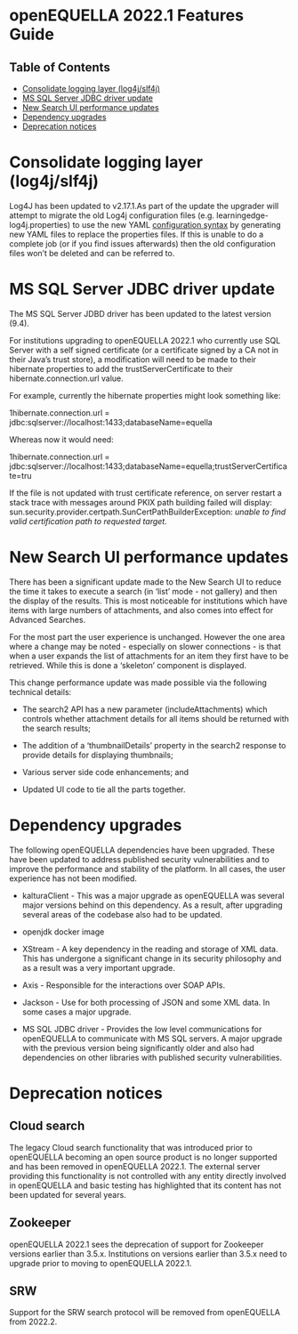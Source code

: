 # openEQUELLA 2022.1 Features Guide

## Table of Contents
* [Consolidate logging layer (log4j/slf4j)](#consolidate-logging-layer-(log4j/slf4j))
* [MS SQL Server JDBC driver update](#ms-sql-server-jdbc-driver-update)
* [New Search UI performance updates](#new-search-ui-performance-updates)
* [Dependency upgrades](dependency-upgrades)
* [Deprecation notices](#deprecation-notices)



# Consolidate logging layer (log4j/slf4j)

   Log4J has been updated to v2.17.1.As part of the update the upgrader will
   attempt to migrate the old Log4j configuration files (e.g.
   learningedge-log4j.properties) to use the new YAML [configuration
   syntax](https://logging.apache.org/log4j/2.x/manual/configuration.html) by
   generating new YAML files to replace the properties files. If this is unable
   to do a complete job (or if you find issues afterwards) then the old
   configuration files won’t be deleted and can be referred to.

# MS SQL Server JDBC driver update

   The MS SQL Server JDBD driver has been updated to the latest version (9.4).

   For institutions upgrading to openEQUELLA 2022.1 who currently use SQL
   Server with a self signed certificate (or a certificate signed by a CA not
   in their Java’s trust store), a modification will need to be made to their
   hibernate properties to add the trustServerCertificate to their
   hibernate.connection.url value.

   For example, currently the hibernate properties might look something like:

   1hibernate.connection.url =
   jdbc:sqlserver://localhost:1433;databaseName=equella

   Whereas now it would need:

   1hibernate.connection.url =
   jdbc:sqlserver://localhost:1433;databaseName=equella;trustServerCertificate=tru

   If the file is not updated with trust certificate reference, on server
   restart a stack trace with messages around PKIX path building failed will
   display: sun.security.provider.certpath.SunCertPathBuilderException: *unable
   to find valid certification path to requested target.*

# New Search UI performance updates

   There has been a significant update made to the New Search UI to reduce the
   time it takes to execute a search (in ‘list’ mode - not gallery) and then
   the display of the results. This is most noticeable for institutions which
   have items with large numbers of attachments, and also comes into effect for
   Advanced Searches.

   For the most part the user experience is unchanged. However the one area
   where a change may be noted - especially on slower connections - is that
   when a user expands the list of attachments for an item they first have to
   be retrieved. While this is done a ‘skeleton’ component is displayed.

   This change performance update was made possible via the following technical
   details:

-   The search2 API has a new parameter (includeAttachments) which controls
    whether attachment details for all items should be returned with the search
    results;

-   The addition of a ‘thumbnailDetails’ property in the search2 response to
    provide details for displaying thumbnails;

-   Various server side code enhancements; and

-   Updated UI code to tie all the parts together.

# Dependency upgrades

   The following openEQUELLA dependencies have been upgraded. These have been
   updated to address published security vulnerabilities and to improve the
   performance and stability of the platform. In all cases, the user experience
   has not been modified.

-   kalturaClient - This was a major upgrade as openEQUELLA was several major
    versions behind on this dependency. As a result, after upgrading several
    areas of the codebase also had to be updated.

-   openjdk docker image

-   XStream - A key dependency in the reading and storage of XML data. This has
    undergone a significant change in its security philosophy and as a result
    was a very important upgrade.

-   Axis - Responsible for the interactions over SOAP APIs.

-   Jackson - Use for both processing of JSON and some XML data. In some cases a
    major upgrade.

-   MS SQL JDBC driver - Provides the low level communications for openEQUELLA
    to communicate with MS SQL servers. A major upgrade with the previous
    version being significantly older and also had dependencies on other
    libraries with published security vulnerabilities.

# Deprecation notices

## Cloud search

   The legacy Cloud search functionality that was introduced prior to
   openEQUELLA becoming an open source product is no longer supported and has
   been removed in openEQUELLA 2022.1. The external server providing this
   functionality is not controlled with any entity directly involved in
   openEQUELLA and basic testing has highlighted that its content has not been
   updated for several years.

## Zookeeper

   openEQUELLA 2022.1 sees the deprecation of support for Zookeeper versions
   earlier than 3.5.x. Institutions on versions earlier than 3.5.x need to
   upgrade prior to moving to openEQUELLA 2022.1.

## SRW

   Support for the SRW search protocol will be removed from openEQUELLA from
   2022.2.
